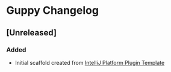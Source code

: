 <!-- Keep a Changelog guide -> https://keepachangelog.com -->

# Guppy Changelog

## [Unreleased]
### Added
- Initial scaffold created from [IntelliJ Platform Plugin Template](https://github.com/JetBrains/intellij-platform-plugin-template)
